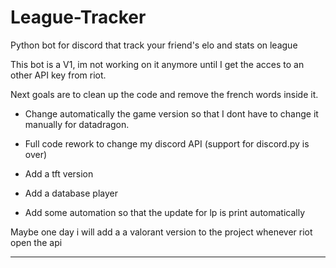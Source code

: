 # League-Tracker
Python bot for discord that track your friend's elo and stats on league

This bot is a V1, im not working on it anymore until I get the acces to an other API key from riot.

Next goals are to clean up the code and remove the french words inside it.
- Change automatically the game version so that I dont have to change it manually for datadragon.

- Full code rework to change my discord API (support for discord.py is over) 

- Add a tft version

- Add a database player 

- Add some automation so that the update for lp is print automatically

Maybe one day i will add a a valorant version to the project whenever riot open the api 

----- 
